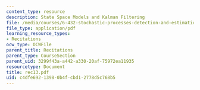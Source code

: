```yaml
---
content_type: resource
description: State Space Models and Kalman Filtering
file: /media/courses/6-432-stochastic-processes-detection-and-estimation-spring-2004/c4dfe69213980b4fcbd12778d5c768b5_rec13.pdf
file_type: application/pdf
learning_resource_types:
- Recitations
ocw_type: OCWFile
parent_title: Recitations
parent_type: CourseSection
parent_uid: 3299f43a-a442-a330-20af-75972ea11935
resourcetype: Document
title: rec13.pdf
uid: c4dfe692-1398-0b4f-cbd1-2778d5c768b5
---
```

